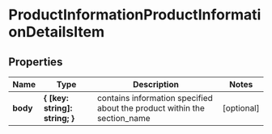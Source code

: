 # ProductInformationProductInformationDetailsItem

## Properties

| Name | Type | Description | Notes |
|------------ | ------------- | ------------- | -------------|
**body** | **{ [key: string]: string; }** | contains information specified about the product within the section_name |[optional]|